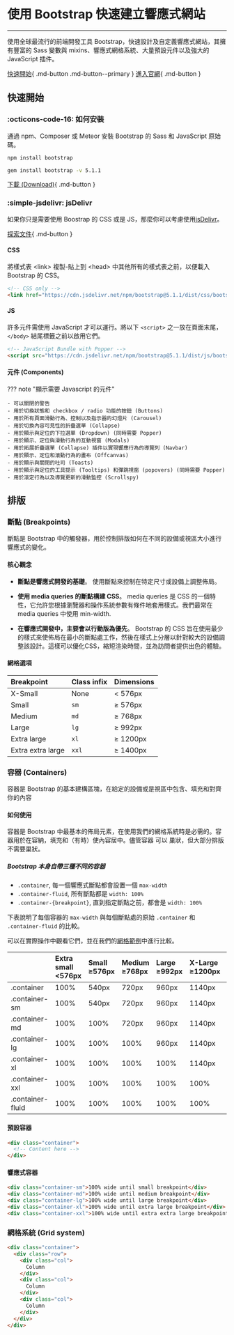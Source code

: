 # **使用 Bootstrap 快速建立響應式網站**

---

使用全球最流行的前端開發工具 Bootstrap，快速設計及自定義響應式網站，其擁有豐富的 Sass 變數與 mixins、響應式網格系統、大量預設元件以及強大的 JavaScript 插件。

[快速開始](https://bootstrap5.hexschool.com/docs/5.1/getting-started/introduction/){ .md-button .md-button--primary } [進入官網](https://bootstrap5.hexschool.com/docs/5.1/getting-started/download/){ .md-button }

## 快速開始

### :octicons-code-16: **如何安裝**

通過 npm、Composer 或 Meteor 安裝 Bootstrap 的 Sass 和 JavaScript 原始碼。

``` sh
npm install bootstrap
```

``` sh
gem install bootstrap -v 5.1.1
```

[下載 (Download)](https://bootstrap5.hexschool.com/docs/5.1/getting-started/download/){ .md-button }

### :simple-jsdelivr: **jsDelivr**

如果你只是需要使用 Boostrap 的 CSS 或是 JS，那麼你可以考慮使用[jsDelivr](https://www.jsdelivr.com/)。

[探索文件](https://bootstrap5.hexschool.com/docs/5.1/getting-started/download/){ .md-button }

#### **CSS**

將樣式表 <link\> 複製-貼上到 <head\> 中其他所有的樣式表之前，以便載入 Bootstrap 的 CSS。

``` html
<!-- CSS only -->
<link href="https://cdn.jsdelivr.net/npm/bootstrap@5.1.1/dist/css/bootstrap.min.css" rel="stylesheet" integrity="sha384-F3w7mX95PdgyTmZZMECAngseQB83DfGTowi0iMjiWaeVhAn4FJkqJByhZMI3AhiU" crossorigin="anonymous">
```

#### **JS**

許多元件需使用 JavaScript 才可以運行。將以下 `<script>` 之一放在頁面末尾， `</body>` 結尾標籤之前以啟用它們。

``` html
<!-- JavaScript Bundle with Popper -->
<script src="https://cdn.jsdelivr.net/npm/bootstrap@5.1.1/dist/js/bootstrap.bundle.min.js" integrity="sha384-/bQdsTh/da6pkI1MST/rWKFNjaCP5gBSY4sEBT38Q/9RBh9AH40zEOg7Hlq2THRZ" crossorigin="anonymous"></script>
```

#### **元件 (Components)**

??? note "顯示需要 Javascript 的元件"

    - 可以關閉的警告
    - 用於切換狀態和 checkbox / radio 功能的按鈕 (Buttons)
    - 用於所有頁面滑動行為、控制以及指示器的幻燈片 (Carousel)
    - 用於切換內容可見性的折疊選單 (Collapse)
    - 用於顯示與定位的下拉選單 (Dropdown) (同時需要 Popper)
    - 用於顯示、定位與滑動行為的互動視窗 (Modals)
    - 用於拓展折疊選單 (Collapse) 插件以實現響應行為的導覽列 (Navbar)
    - 用於顯示、定位和滾動行為的畫布 (Offcanvas)
    - 用於顯示與關閉的吐司 (Toasts)
    - 用於顯示與定位的工具提示 (Tooltips) 和彈跳視窗 (popovers) (同時需要 Popper)
    - 用於滾定行為以及導覽更新的滑動監控 (Scrollspy)

## 排版

### 斷點 (Breakpoints)

斷點是 Bootstrap 中的觸發器，用於控制排版如何在不同的設備或視區大小進行響應式的變化。

#### 核心觀念

- **斷點是響應式開發的基礎**。 使用斷點來控制在特定尺寸或設備上調整佈局。

- **使用 media queries 的斷點構建 CSS**。 media queries 是 CSS 的一個特性，它允許您根據瀏覽器和操作系統参數有條件地套用樣式。我們最常在 media queries 中使用 min-width.

- **在響應式開發中，主要會以行動版為優先**。 Bootstrap 的 CSS 旨在使用最少的樣式來使佈局在最小的斷點處工作，然後在樣式上分層以針對較大的設備調整該設計。這樣可以優化CSS，縮短渲染時間，並為訪問者提供出色的體驗。

#### 網格選項

| Breakpoint        | Class infix | Dimensions |
| :---------------- | :---------- | :--------- |
| X-Small           | None        | < 576px    |
| Small             | `sm`        | ≥ 576px    |
| Medium            | `md`        | ≥ 768px    |
| Large             | `lg`        | ≥ 992px    |
| Extra large       | `xl`        | ≥ 1200px   |
| Extra extra large | `xxl`       | ≥ 1400px   |

### 容器 (Containers)

容器是 Bootstrap 的基本建構區塊，在給定的設備或是視區中包含、填充和對齊你的內容

#### 如何使用

容器是 Bootstrap 中最基本的佈局元素，在使用我們的網格系統時是必需的。容器用於在容納，填充和（有時）使內容居中。儘管容器 可以 巢狀，但大部分排版不需要巢狀。

##### Bootstrap 本身自帶三種不同的容器

- `.container`, 每一個響應式斷點都會設置一個 `max-width`
- `.container-fluid`, 所有斷點都是 `width: 100%`
- `.container-{breakpoint}`, 直到指定斷點之前，都會是 `width: 100%`

下表說明了每個容器的 `max-width` 與每個斷點處的原始 `.container` 和 `.container-fluid` 的比較。

可以在實際操作中觀看它們，並在我們的[網格範例](https://bootstrap5.hexschool.com/docs/5.1/examples/grid/#containers)中進行比較。

|                  | Extra small  <576px | Small  ≥576px | Medium  ≥768px | Large  ≥992px | X-Large  ≥1200px | XX-Large  ≥1400px |
| :--------------- | :------------------ | :------------ | :------------- | :------------ | :--------------- | :---------------- |
| .container       | 100%                | 540px         | 720px          | 960px         | 1140px           | 1320px            |
| .container-sm    | 100%                | 540px         | 720px          | 960px         | 1140px           | 1320px            |
| .container-md    | 100%                | 100%          | 720px          | 960px         | 1140px           | 1320px            |
| .container-lg    | 100%                | 100%          | 100%           | 960px         | 1140px           | 1320px            |
| .container-xl    | 100%                | 100%          | 100%           | 100%          | 1140px           | 1320px            |
| .container-xxl   | 100%                | 100%          | 100%           | 100%          | 100%             | 1320px            |
| .container-fluid | 100%                | 100%          | 100%           | 100%          | 100%             | 100%              |

#### 預設容器

``` html
<div class="container">
  <!-- Content here -->
</div>
```

#### 響應式容器

``` html
<div class="container-sm">100% wide until small breakpoint</div>
<div class="container-md">100% wide until medium breakpoint</div>
<div class="container-lg">100% wide until large breakpoint</div>
<div class="container-xl">100% wide until extra large breakpoint</div>
<div class="container-xxl">100% wide until extra extra large breakpoint</div>
```

### 網格系統 (Grid system)


``` html
<div class="container">
  <div class="row">
    <div class="col">
      Column
    </div>
    <div class="col">
      Column
    </div>
    <div class="col">
      Column
    </div>
  </div>
</div>
```